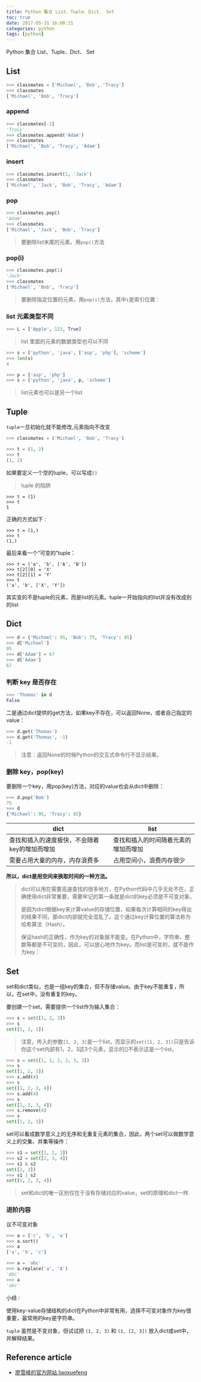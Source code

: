 ```yaml
---
title: Python 集合 List、Tuple、Dict、 Set
toc: true
date: 2017-05-31 16:00:21
categories: python
tags: [python]
---
```


Python 集合 List、Tuple、Dict、 Set

<!-- more -->

## List


```python
>>> classmates = ['Michael', 'Bob', 'Tracy']
>>> classmates
['Michael', 'Bob', 'Tracy']
```

### append

```python
>>> classmates[-1]
'Tracy'
>>> classmates.append('Adam')
>>> classmates
['Michael', 'Bob', 'Tracy', 'Adam']
```

### insert

```python
>>> classmates.insert(1, 'Jack')
>>> classmates
['Michael', 'Jack', 'Bob', 'Tracy', 'Adam']
```

### pop

```python
>>> classmates.pop()
'Adam'
>>> classmates
['Michael', 'Jack', 'Bob', 'Tracy']
```

> 要删除list末尾的元素，用`pop()`方法

### pop(i)

```python
>>> classmates.pop(1)
'Jack'
>>> classmates
['Michael', 'Bob', 'Tracy']
```

> 要删除指定位置的元素，用`pop(i)`方法，其中`i`是索引位置：

### list 元素类型不同

```python
>>> L = ['Apple', 123, True]
```

> list 里面的元素的数据类型也可以不同


```python
>>> s = ['python', 'java', ['asp', 'php'], 'scheme']
>>> len(s)
4
```

```python
>>> p = ['asp', 'php']
>>> s = ['python', 'java', p, 'scheme']
```

> list元素也可以是另一个list

## Tuple

`tuple`一旦初始化就不能修改,元素指向不改变

```python
>>> classmates = ('Michael', 'Bob', 'Tracy')
```

```python
>>> t = (1, 2)
>>> t
(1, 2)
```

如果要定义一个空的tuple，可以写成`()`

> tuple 的陷阱

```
>>> t = (1)
>>> t
1
```

正确的方式如下 :

```
>>> t = (1,)
>>> t
(1,)
```

最后来看一个“可变的”tuple：

```
>>> t = ('a', 'b', ['A', 'B'])
>>> t[2][0] = 'X'
>>> t[2][1] = 'Y'
>>> t
('a', 'b', ['X', 'Y'])
```

其实变的不是tuple的元素，而是list的元素。tuple一开始指向的list并没有改成别的list
  
## Dict

```python
>>> d = {'Michael': 95, 'Bob': 75, 'Tracy': 85}
>>> d['Michael']
95
>>> d['Adam'] = 67
>>> d['Adam']
67
```

### 判断 key 是否存在

```python
>>> 'Thomas' in d
False
```

二是通过dict提供的get方法，如果key不存在，可以返回None，或者自己指定的value：

```py
>>> d.get('Thomas')
>>> d.get('Thomas', -1)
-1
```

> 注意：返回None的时候Python的交互式命令行不显示结果。

### 删除 key，pop(key)

要删除一个key，用pop(key)方法，对应的value也会从dict中删除：

```py
>>> d.pop('Bob')
75
>>> d
{'Michael': 95, 'Tracy': 85}
```

dict | list
------- | -------
查找和插入的速度极快，不会随着key的增加而增加 | 查找和插入的时间随着元素的增加而增加
需要占用大量的内存，内存浪费多 | 占用空间小，浪费内存很少

**所以，dict是用空间来换取时间的一种方法。**

> dict可以用在需要高速查找的很多地方，在Python代码中几乎无处不在，正确使用dict非常重要，需要牢记的第一条就是dict的key必须是不可变对象。
>
> 是因为dict根据key来计算value的存储位置，如果每次计算相同的key得出的结果不同，那dict内部就完全混乱了。这个通过key计算位置的算法称为哈希算法（Hash）。
>
> 保证hash的正确性，作为key的对象就不能变。在Python中，字符串、整数等都是不可变的，因此，可以放心地作为key。而list是可变的，就不能作为key：

## Set

set和dict类似，也是一组key的集合，但不存储value。由于key不能重复，所以，在set中，没有重复的key。

要创建一个set，需要提供一个list作为输入集合：

```py
>>> s = set([1, 2, 3])
>>> s
set([1, 2, 3])
```

> 注意，传入的参数`[1, 2, 3]`是一个list，而显示的`set([1, 2, 3])`只是告诉你这个set内部有1，2，3这3个元素，显示的[]不表示这是一个list。

```py
>>> s = set([1, 1, 2, 2, 3, 3])
>>> s
set([1, 2, 3])
>>> s.add(4)
>>> s
set([1, 2, 3, 4])
>>> s.add(4)
>>> s
set([1, 2, 3, 4])
>>> s.remove(4)
>>> s
set([1, 2, 3])
```

set可以看成数学意义上的无序和无重复元素的集合，因此，两个set可以做数学意义上的交集、并集等操作：

```py
>>> s1 = set([1, 2, 3])
>>> s2 = set([2, 3, 4])
>>> s1 & s2
set([2, 3])
>>> s1 | s2
set([1, 2, 3, 4])
```

> set和dict的唯一区别仅在于没有存储对应的value，set的原理和dict一样.

### 进阶内容

议不可变对象

```py
>>> a = ['c', 'b', 'a']
>>> a.sort()
>>> a
['a', 'b', 'c']

>>> a = 'abc'
>>> a.replace('a', 'A')
'Abc'
>>> a
'abc'
```

小结 :

使用key-value存储结构的dict在Python中非常有用，选择不可变对象作为key很重要，最常用的key是字符串。

`tuple` 虽然是不变对象，但试试把 `(1, 2, 3)` 和 `(1, [2, 3])` 放入dict或set中，并解释结果。

## Reference article

- [廖雪峰的官方网站 liaoxuefeng][1]

[1]: http://www.liaoxuefeng.com/wiki/001374738125095c955c1e6d8bb493182103fac9270762a000/001386819196283586a37629844456ca7e5a7faa9b94ee8000